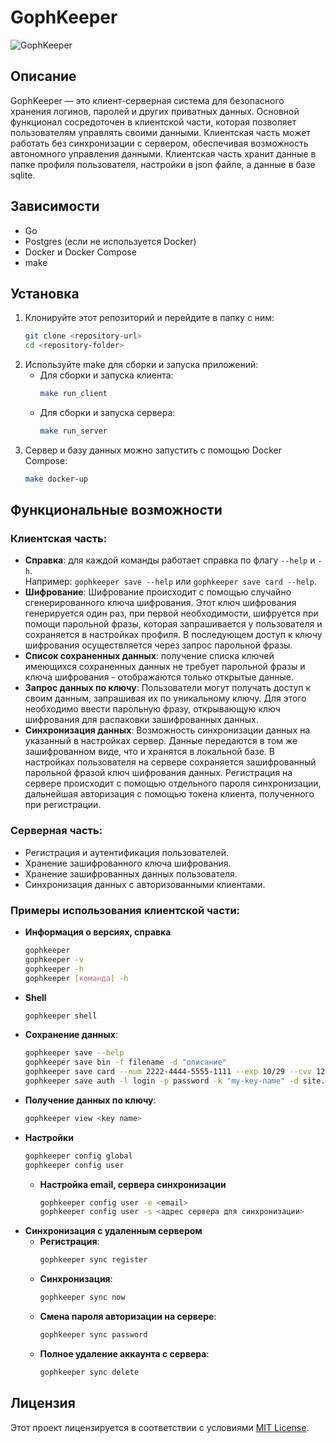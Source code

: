 # GophKeeper
![GophKeeper](https://pictures.s3.yandex.net/resources/gophkeeper_2x_1650456239.png)

## Описание
GophKeeper — это клиент-серверная система для безопасного хранения логинов, паролей и других приватных данных. Основной функционал сосредоточен в клиентской части, которая позволяет пользователям управлять своими данными. Клиентская часть может работать без синхронизации с сервером, обеспечивая возможность автономного управления данными. Клиентская часть хранит данные в папке профиля пользователя, настройки в json файле, а данные в базе sqlite.

## Зависимости
- Go
- Postgres (если не используется Docker)
- Docker и Docker Compose
- make

## Установка

1. Клонируйте этот репозиторий и перейдите в папку с ним:
   ```bash
   git clone <repository-url>
   cd <repository-folder>
   ```
2. Используйте make для сборки и запуска приложений:
    - Для сборки и запуска клиента:
      ```bash
      make run_client
      ```
    - Для сборки и запуска сервера:
      ```bash
      make run_server
      ```
3. Сервер и базу данных можно запустить с помощью Docker Compose:
   ```bash
   make docker-up
   ```

## Функциональные возможности

### Клиентская часть:
- **Справка**: для каждой команды работает справка по флагу `--help` и `-h`.  
  Например: `gophkeeper save --help` или `gophkeeper save card --help`.
- **Шифрование**: Шифрование происходит с помощью случайно сгенерированного ключа шифрования. Этот ключ шифрования генерируется один раз, при первой необходимости, шифруется при помощи парольной фразы, которая запрашивается у пользователя и сохраняется в настройках профиля. В последующем доступ к ключу шифрования осуществляется через запрос парольной фразы.
- **Список сохраненных данных**: получение списка ключей имеющихся сохраненных данных не требует парольной фразы и ключа шифрования - отображаются только открытые данные.
- **Запрос данных по ключу**: Пользователи могут получать доступ к своим данным, запрашивая их по уникальному ключу. Для этого необходимо ввести парольную фразу, открывающую ключ шифрования для распаковки зашифрованных данных.
- **Синхронизация данных**: Возможность синхронизации данных на указанный в настройках сервер. Данные передаются в том же зашифрованном виде, что и хранятся в локальной базе. В настройках пользователя на сервере сохраняется зашифрованный парольной фразой ключ шифрования данных. Регистрация на сервере происходит с помощью отдельного пароля синхронизации, дальнейшая авторизация с помощью токена клиента, полученного при регистрации.

### Серверная часть:
- Регистрация и аутентификация пользователей.
- Хранение зашифрованного ключа шифрования.
- Хранение зашифрованных данных пользователя.
- Синхронизация данных с авторизованными клиентами.

### Примеры использования клиентской части:
- **Информация о версиях, справка**
  ```bash
  gophkeeper
  gophkeeper -v
  gophkeeper -h
  gophkeeper [команда] -h
  ```
- **Shell**
  ```bash
  gophkeeper shell
  ```
- **Сохранение данных**:
  ```bash
  gophkeeper save --help
  gophkeeper save bin -f filename -d "описание"
  gophkeeper save card --num 2222-4444-5555-1111 --exp 10/29 --cvv 123 --owner "Max Space"
  gophkeeper save auth -l login -p password -k "my-key-name" -d site.com
  ```
- **Получение данных по ключу**:
  ```bash
  gophkeeper view <key name>
  ```
- **Настройки**
  ```bash
  gophkeeper config global
  gophkeeper config user
  ```
  - **Настройка email, сервера синхронизации**
    ```bash
    gophkeeper config user -e <email>
    gophkeeper config user -s <адрес сервера для синхронизации>
    ```
- **Синхронизация с удаленным сервером**
  - **Регистрация**:
    ```bash
    gophkeeper sync register
    ```
  - **Синхронизация**:
    ```bash
    gophkeeper sync now
    ```
  - **Смена пароля авторизации на сервере**:
    ```bash
    gophkeeper sync password
    ```
  - **Полное удаление аккаунта с сервера**:
    ```bash
    gophkeeper sync delete
    ```

## Лицензия
Этот проект лицензируется в соответствии с условиями [MIT License](LICENSE).


